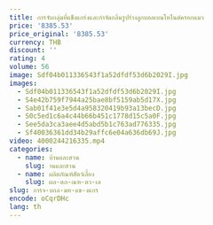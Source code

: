 ```yaml
---
title: การจับกลุ่มที่แข็งแกร่งและกําจัดกลิ่นรูปร่างลูกบอลเบนโทไนต์ครอกแมว
price: '8385.53'
price_original: '8385.53'
currency: THB
discount: ''
rating: 4
volume: 56
image: Sdf04b011336543f1a52dfdf53d6b2029I.jpg
images:
  - Sdf04b011336543f1a52dfdf53d6b2029I.jpg
  - S4e42b759f7944a25bae8bf5159ab5d17X.jpg
  - Sab01f41e3e5d4a958320419b93a13becD.jpg
  - S0c5ed1c6a4c44b66b451c1778d15c5a0F.jpg
  - See5da3ca3aee4d5abd5b1c763ad776335.jpg
  - Sf40036361dd34b29affc6e04a636db69J.jpg
video: 4000244216335.mp4
categories:
  - name: บ้านและสวน
    slug: านและสวน
  - name: ผลิตภัณฑ์สัตว์เลี้ยง
    slug: ผล-ตภ-ณฑ-ตว-เล
slug: การจ-บกล-มท-แข-งแกร
encode: oCqrDHc
lang: th
---
```

  